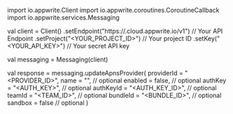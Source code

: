 import io.appwrite.Client
import io.appwrite.coroutines.CoroutineCallback
import io.appwrite.services.Messaging

val client = Client()
    .setEndpoint("https://<REGION>.cloud.appwrite.io/v1") // Your API Endpoint
    .setProject("<YOUR_PROJECT_ID>") // Your project ID
    .setKey("<YOUR_API_KEY>") // Your secret API key

val messaging = Messaging(client)

val response = messaging.updateApnsProvider(
    providerId = "<PROVIDER_ID>",
    name = "<NAME>", // optional
    enabled = false, // optional
    authKey = "<AUTH_KEY>", // optional
    authKeyId = "<AUTH_KEY_ID>", // optional
    teamId = "<TEAM_ID>", // optional
    bundleId = "<BUNDLE_ID>", // optional
    sandbox = false // optional
)
